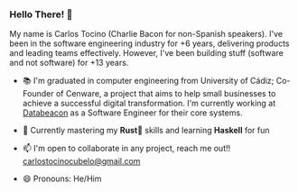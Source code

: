 ### Hello There! 🥓 

My name is Carlos Tocino (Charlie Bacon for non-Spanish speakers). I've been in the software engineering industry for +6 years, delivering products and leading teams effectively. However, I've been building stuff (software and not software) for +13 years.

- 📚 I'm graduated in computer engineering from University of Cádiz; Co-Founder of Cenware, a project that aims to help small businesses to achieve a successful digital transformation. I'm currently working at [Databeacon](https://databeacon.aero/) as a Software Engineer for their core systems.

- 🌱 Currently mastering my **Rust**🦀 skills and learning **Haskell** for fun
- 📫 I'm open to collaborate in any project, reach me out!! carlostocinocubelo@gmail.com
- 😄 Pronouns: He/Him

